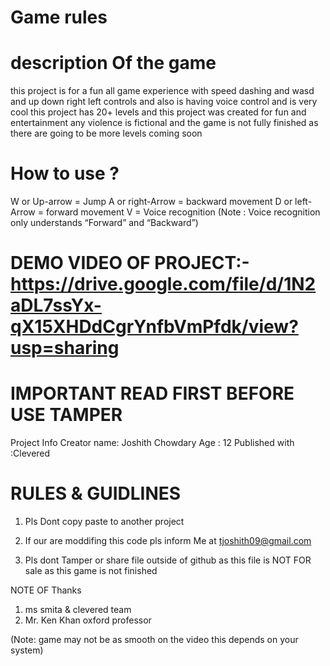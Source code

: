 # Game rules
# description Of the game

this project is for a fun all game experience with speed dashing and wasd and up
down right left controls
and also is having voice control and is very cool this project has 20+ levels and this
project was created
for fun and entertainment any violence is fictional and the game is not fully
finished as there are going
to be more levels coming soon

# How to use ?
W or Up-arrow = Jump
A or right-Arrow = backward movement
D or left-Arrow = forward movement
V = Voice recognition (Note : Voice recognition only
understands “Forward” and “Backward”)

# DEMO VIDEO OF PROJECT:-https://drive.google.com/file/d/1N2aDL7ssYx-qX15XHDdCgrYnfbVmPfdk/view?usp=sharing

# IMPORTANT READ FIRST BEFORE USE TAMPER
Project Info
Creator name: Joshith Chowdary
Age : 12
Published with :Clevered

# RULES &amp; GUIDLINES

1) Pls Dont copy paste to another project

2) If our are moddifing this code pls inform Me at
tjoshith09@gmail.com

3) Pls dont Tamper or share file outside of github as this file is NOT
FOR sale as this game is not finished

NOTE OF Thanks
1) ms smita &amp; clevered team
2) Mr. Ken Khan oxford professor

(Note: game may not be as smooth on the video this depends on your
system)
